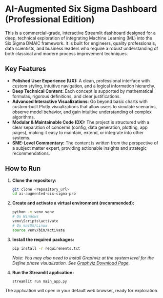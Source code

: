 # AI-Augmented Six Sigma Dashboard (Professional Edition)

This is a commercial-grade, interactive Streamlit dashboard designed for a deep, technical exploration of integrating Machine Learning (ML) into the Six Sigma DMAIC framework. It is built for engineers, quality professionals, data scientists, and business leaders who require a robust understanding of both classical and modern process improvement techniques.

## Key Features

-   **Polished User Experience (UX):** A clean, professional interface with custom styling, intuitive navigation, and a logical information hierarchy.
-   **Deep Technical Content:** Each concept is supported by mathematical formulas, rigorous definitions, and clear justifications.
-   **Advanced Interactive Visualizations:** Go beyond basic charts with custom-built Plotly visualizations that allow users to simulate scenarios, observe model behavior, and gain intuitive understanding of complex algorithms.
-   **Modular & Maintainable Code (DX):** The project is structured with a clear separation of concerns (config, data generation, plotting, app pages), making it easy to maintain, extend, or integrate into other systems.
-   **SME-Level Commentary:** The content is written from the perspective of a subject matter expert, providing actionable insights and strategic recommendations.

## How to Run

1.  **Clone the repository:**
    ```bash
    git clone <repository_url>
    cd ai-augmented-six-sigma-pro
    ```

2.  **Create and activate a virtual environment (recommended):**
    ```bash
    python -m venv venv
    # On Windows
    venv\Scripts\activate
    # On macOS/Linux
    source venv/bin/activate
    ```

3.  **Install the required packages:**
    ```bash
    pip install -r requirements.txt
    ```
    *Note: You may also need to install Graphviz at the system level for the Define phase visualization. See [Graphviz Download Page](https://graphviz.org/download/).*

4.  **Run the Streamlit application:**
    ```bash
    streamlit run main_app.py
    ```

The application will open in your default web browser, ready for exploration.
